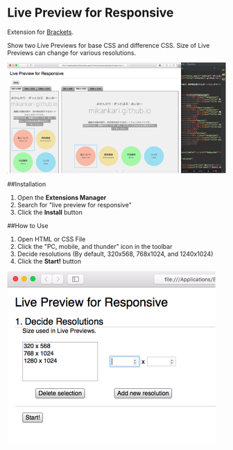 # Live Preview for Responsive
Extension for [Brackets](https://github.com/adobe/brackets/).

Show two Live Previews for base CSS and difference CSS. Size of Live Previews can change for various resolutions.

![Preview screen](screenshots/preview.png?raw=true)

##Installation

1. Open the **Extensions Manager**
2. Search for "live preview for responsive"
3. Click the **Install** button

##How to Use

1. Open HTML or CSS File
2. Click the "PC, mobile, and thunder" icon in the toolbar
3. Decide resolutions (By default, 320x568, 768x1024, and 1240x1024)
4. Click the **Start!** button

![Settings screen](screenshots/settings.png?raw=true)
